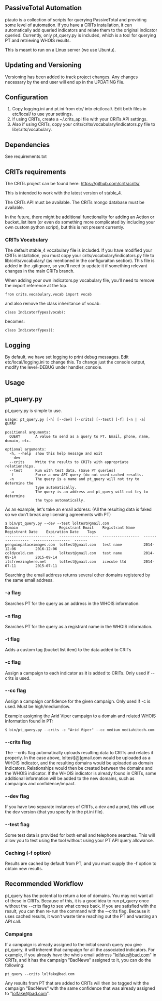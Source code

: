 PassiveTotal Automation
-----------------------
ptauto is a collection of scripts for querying PassiveTotal and providing some level of automation. If you have a CRITs installation, it can automatically add queried indicators and relate them to the original indicator queried. Currently, only pt_query.py is included, which is a tool for querying PT and retrieving WHOIS results.

This is meant to run on a Linux server (we use Ubuntu).

Updating and Versioning
-----------------------
Versioning has been added to track project changes. Any changes necessary by the end user will end up in the  UPDATING file.

Configuration
-------------
1. Copy logging.ini and pt.ini from etc/ into etc/local/. Edit both files in etc/local/ to use your settings.
2. If using CRITs, create a ~/.crits_api file with your CRITs API settings.
3. Also if using CRITs, copy your crits/crits/vocabulary/indicators.py file to lib/crits/vocabulary.

## Dependencies
See requirements.txt

## CRITs requirements
The CRITs project can be found here: https://github.com/crits/crits/

This is intended to work with the latest version of stable_4.

The CRITs API must be available. The CRITs mongo database must be available.

In the future, there might be additional functionality for adding an Action or bucket_list item (or even do something more complicated by including your own custom python script), but this is not present currently.

### CRITs Vocabulary
The default stable_4 vocabulary file is included. If you have modified your CRITs installation, you must copy your crits/vocabulary/indicators.py file to lib/crits/vocabulary/ (as mentioned in the configuraiton section). This file is added in the .gitignore, so you'll need to update it if something relevant changes in the main CRITs branch.

When adding your own indicators.py vocabulary file, you'll need to remove the import reference at the top.

```
from crits.vocabulary.vocab import vocab
```

and also remove the class inheritance of vocab:

```
class IndicatorTypes(vocab):
```

becomes:

```
class IndicatorTypes():
```

## Logging
By default, we have set logging to print debug messages. Edit etc/local/logging.ini to change this. To change just the console output, modify the level=DEBUG under handler_console.

Usage
-----
## pt_query.py
pt_query.py is simple to use.
```
usage: pt_query.py [-h] [--dev] [--crits] [--test] [-f] [-n | -a] QUERY

positional arguments:
  QUERY       A value to send as a query to PT. Email, phone, name, domain, etc.

optional arguments:
  -h, --help  show this help message and exit
  --dev
  --crits     Write the results to CRITs with appropriate relationships.
  --test      Run with test data. (Save PT queries)
  -f          Force a new API query (do not used cached results.
  -n          The query is a name and pt_query will not try to determine the
              type automatically.
  -a          The query is an address and pt_query will not try to determine
              the type automatically.
```

As an example, let's take an email address: (All the resulting data is faked so we don't break any licensing agreements with PT)
```
$ bin/pt_query.py --dev --test loltest@gmail.com
Domain                   Registrant Email    Registrant Name    Registrant Date    Expiration Date    Tags
-----------------------  ------------------  -----------------  -----------------  -----------------  ------
penguinpalaceimages.com  loltest@gmail.com   test name          2014-12-06         2016-12-06
coldycold.com            loltest@gmail.com   test name          2014-09-14         2015-09-14
itsfreezinghere.net      loltest@gmail.com   icecube ltd        2014-07-11         2015-07-11
```

Searching the email address returns several other domains registered by the same email address.

### -a flag
Searches PT for the query as an address in the WHOIS information.

### -n flag
Searches PT for the query as a registrant name in the WHOIS information.

### -t flag
Adds a custom tag (bucket list item) to the data added to CRITs

### -c flag
Assign a campaign to each indicator as it is added to CRITs. Only used if --crits is used.

### --cc flag
Assign a campaign confidence for the given campaign. Only used if -c is used. Must be high/medium/low.

Example assigning the Arid Viper campaign to a domain and related WHOIS information found in PT:
```
$ bin/pt_query.py --crits -c "Arid Viper" --cc medium mediahitech.com
```

### --crits flag
The --crits flag automatically uploads resulting data to CRITs and relates it properly. In the case above, loltest[@]gmail.com would be uploaded as a WHOIS indicator, and the resulting domains would be uploaded as domain indicators. Relationships would then be created between the domains and the WHOIS indicator. If the WHOIS indicator is already found in CRITs, some additional information will be added to the new domains, such as campaigns and confidence/impact.

### --dev flag
If you have two separate instances of CRITs, a dev and a prod, this will use the dev version (that you specify in the pt.ini file).

### --test flag
Some test data is provided for both email and telephone searches. This will allow you to test using the tool without using your PT API query allowance.

### Caching (-f option)
Results are cached by default from PT, and you must supply the -f option to obtain new results.

## Recommended Workflow
pt_query has the potential to return a ton of domains. You may not want all of these in CRITs. Because of this, it is a good idea to run pt_query once without the --crits flag to see what comes back. If you are satisfied with the result, you can then re-run the command with the --crits flag. Because it uses cached results, it won't waste time reaching out the PT and wasting an API call.

### Campaigns
If a campaign is already assigned to the initial search query you give pt_query, it will inherent that campaign for all the associated indicators. For example, if you already have the whois email address "lolfake@bad.com" in CRITs, and it has the campaign "BadNews" assigned to it, you can do the following:

```
pt_query --crits lolfake@bad.com
```

Any results from PT that are added to CRITs will then be tagged with the campaign "BadNews" with the same confidence that was already assigned to "lolfake@bad.com".

